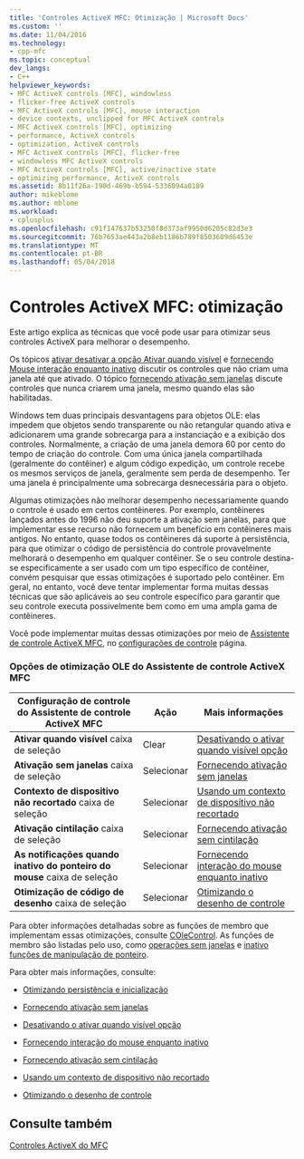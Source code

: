 ```yaml
---
title: 'Controles ActiveX MFC: Otimização | Microsoft Docs'
ms.custom: ''
ms.date: 11/04/2016
ms.technology:
- cpp-mfc
ms.topic: conceptual
dev_langs:
- C++
helpviewer_keywords:
- MFC ActiveX controls [MFC], windowless
- flicker-free ActiveX controls
- MFC ActiveX controls [MFC], mouse interaction
- device contexts, unclipped for MFC ActiveX controls
- MFC ActiveX controls [MFC], optimizing
- performance, ActiveX controls
- optimization, ActiveX controls
- MFC ActiveX controls [MFC], flicker-free
- windowless MFC ActiveX controls
- MFC ActiveX controls [MFC], active/inactive state
- optimizing performance, ActiveX controls
ms.assetid: 8b11f26a-190d-469b-b594-5336094a0109
author: mikeblome
ms.author: mblome
ms.workload:
- cplusplus
ms.openlocfilehash: c91f147637b53250f8d373af9950d6205c82d3e3
ms.sourcegitcommit: 76b7653ae443a2b8eb1186b789f8503609d6453e
ms.translationtype: MT
ms.contentlocale: pt-BR
ms.lasthandoff: 05/04/2018
---
```

# <a name="mfc-activex-controls-optimization"></a>Controles ActiveX MFC: otimização
Este artigo explica as técnicas que você pode usar para otimizar seus controles ActiveX para melhorar o desempenho.  
  
 Os tópicos [ativar desativar a opção Ativar quando visível](../mfc/turning-off-the-activate-when-visible-option.md) e [fornecendo Mouse interação enquanto inativo](../mfc/providing-mouse-interaction-while-inactive.md) discutir os controles que não criam uma janela até que ativado. O tópico [fornecendo ativação sem janelas](../mfc/providing-windowless-activation.md) discute controles que nunca criarem uma janela, mesmo quando elas são habilitadas.  
  
 Windows tem duas principais desvantagens para objetos OLE: elas impedem que objetos sendo transparente ou não retangular quando ativa e adicionarem uma grande sobrecarga para a instanciação e a exibição dos controles. Normalmente, a criação de uma janela demora 60 por cento do tempo de criação do controle. Com uma única janela compartilhada (geralmente do contêiner) e algum código expedição, um controle recebe os mesmos serviços de janela, geralmente sem perda de desempenho. Ter uma janela é principalmente uma sobrecarga desnecessária para o objeto.  
  
 Algumas otimizações não melhorar desempenho necessariamente quando o controle é usado em certos contêineres. Por exemplo, contêineres lançados antes do 1996 não deu suporte a ativação sem janelas, para que implementar esse recurso não fornecem um benefício em contêineres mais antigos. No entanto, quase todos os contêineres dá suporte à persistência, para que otimizar o código de persistência do controle provavelmente melhorará o desempenho em qualquer contêiner. Se o seu controle destina-se especificamente a ser usado com um tipo específico de contêiner, convém pesquisar que essas otimizações é suportado pelo contêiner. Em geral, no entanto, você deve tentar implementar forma muitas dessas técnicas que são aplicáveis ao seu controle específico para garantir que seu controle executa possivelmente bem como em uma ampla gama de contêineres.  
  
 Você pode implementar muitas dessas otimizações por meio de [Assistente de controle ActiveX MFC](../mfc/reference/mfc-activex-control-wizard.md), no [configurações de controle](../mfc/reference/control-settings-mfc-activex-control-wizard.md) página.  
  
### <a name="mfc-activex-control-wizard-ole-optimization-options"></a>Opções de otimização OLE do Assistente de controle ActiveX MFC  
  
|Configuração de controle do Assistente de controle ActiveX MFC|Ação|Mais informações|  
|-------------------------------------------------------|------------|----------------------|  
|**Ativar quando visível** caixa de seleção|Clear|[Desativando o ativar quando visível opção](../mfc/turning-off-the-activate-when-visible-option.md)|  
|**Ativação sem janelas** caixa de seleção|Selecionar|[Fornecendo ativação sem janelas](../mfc/providing-windowless-activation.md)|  
|**Contexto de dispositivo não recortado** caixa de seleção|Selecionar|[Usando um contexto de dispositivo não recortado](../mfc/using-an-unclipped-device-context.md)|  
|**Ativação cintilação** caixa de seleção|Selecionar|[Fornecendo ativação sem cintilação](../mfc/providing-flicker-free-activation.md)|  
|**As notificações quando inativo do ponteiro do mouse** caixa de seleção|Selecionar|[Fornecendo interação do mouse enquanto inativo](../mfc/providing-mouse-interaction-while-inactive.md)|  
|**Otimização de código de desenho** caixa de seleção|Selecionar|[Otimizando o desenho de controle](../mfc/optimizing-control-drawing.md)|  
  
 Para obter informações detalhadas sobre as funções de membro que implementam essas otimizações, consulte [COleControl](../mfc/reference/colecontrol-class.md). As funções de membro são listadas pelo uso, como [operações sem janelas](http://msdn.microsoft.com/en-us/e9e28f79-9a70-4ae4-a5aa-b3e92f1904df) e [inativo funções de manipulação de ponteiro](http://msdn.microsoft.com/en-us/e9e28f79-9a70-4ae4-a5aa-b3e92f1904df).  
  
 Para obter mais informações, consulte:  
  
-   [Otimizando persistência e inicialização](../mfc/optimizing-persistence-and-initialization.md)  
  
-   [Fornecendo ativação sem janelas](../mfc/providing-windowless-activation.md)  
  
-   [Desativando o ativar quando visível opção](../mfc/turning-off-the-activate-when-visible-option.md)  
  
-   [Fornecendo interação do mouse enquanto inativo](../mfc/providing-mouse-interaction-while-inactive.md)  
  
-   [Fornecendo ativação sem cintilação](../mfc/providing-flicker-free-activation.md)  
  
-   [Usando um contexto de dispositivo não recortado](../mfc/using-an-unclipped-device-context.md)  
  
-   [Otimizando o desenho de controle](../mfc/optimizing-control-drawing.md)  
  
## <a name="see-also"></a>Consulte também  
 [Controles ActiveX do MFC](../mfc/mfc-activex-controls.md)

